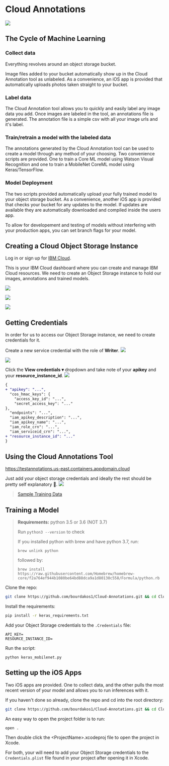 # Cloud Annotations
![](https://d2mxuefqeaa7sj.cloudfront.net/s_E7D1C1E8D801F89315B72C10AD83AE795982C7EB84F7BA48CECD8A576B02D6CC_1539811142193_schematic.png)

## The Cycle of Machine Learning
### Collect data
Everything revolves around an object storage bucket.

Image files added to your bucket automatically show up in the Cloud Annotation tool as unlabeled. As a convenience, an iOS app is provided that automatically uploads photos taken straight to your bucket.

### Label data
The Cloud Annotation tool allows you to quickly and easily label any image data you add. Once images are labeled in the tool, an annotations file is generated. The annotation file is a simple csv with all your image urls and it's label.

### Train/retrain a model with the labeled data
The annotations generated by the Cloud Annotation tool can be used to create a model through any method of your choosing. Two convenience scripts are provided. One to train a Core ML model using Watson Visual Recognition and one to train a MobileNet CoreML model using Keras/TensorFlow.

### Model Deployment
The two scripts provided automatically upload your fully trained model to your object storage bucket. As a convenience, another iOS app is provided that checks your bucket for any updates to the model. If updates are available they are automatically downloaded and compiled inside the users app.

To allow for developement and testing of models without interfering with your production apps, you can set branch flags for your model.

## Creating a Cloud Object Storage Instance
Log in or sign up for [IBM Cloud](https://console.bluemix.net/).

This is your IBM Cloud dashboard where you can create and manage IBM Cloud resources. We need to create an Object Storage instance to hold our images, annotations and trained models.

![](https://d2mxuefqeaa7sj.cloudfront.net/s_E7D1C1E8D801F89315B72C10AD83AE795982C7EB84F7BA48CECD8A576B02D6CC_1539804040052_Screen+Shot+2018-10-17+at+2.35.53+PM.png)

![](https://d2mxuefqeaa7sj.cloudfront.net/s_E7D1C1E8D801F89315B72C10AD83AE795982C7EB84F7BA48CECD8A576B02D6CC_1539804229570_Screen+Shot+2018-10-17+at+2.36.18+PM.png)

![](https://d2mxuefqeaa7sj.cloudfront.net/s_E7D1C1E8D801F89315B72C10AD83AE795982C7EB84F7BA48CECD8A576B02D6CC_1539804685813_Screen+Shot+2018-10-17+at+2.37.27+PM.png)

## Getting Credentials
In order for us to access our Object Storage instance, we need to create credentials for it. 

Create a new service credential with the role of **Writer**.
![](https://d2mxuefqeaa7sj.cloudfront.net/s_E7D1C1E8D801F89315B72C10AD83AE795982C7EB84F7BA48CECD8A576B02D6CC_1539807399869_Screen+Shot+2018-10-17+at+3.00.09+PM.png)

![](https://d2mxuefqeaa7sj.cloudfront.net/s_E7D1C1E8D801F89315B72C10AD83AE795982C7EB84F7BA48CECD8A576B02D6CC_1539805631823_Screen+Shot+2018-10-17+at+3.00.17+PM.png)

Click the **View credentials ▾** dropdown and take note of your **apikey** and your **resource_instance_id**.
![](https://d2mxuefqeaa7sj.cloudfront.net/s_E7D1C1E8D801F89315B72C10AD83AE795982C7EB84F7BA48CECD8A576B02D6CC_1539805788894_Screen+Shot+2018-10-17+at+2.41.53+PM.png)
```diff
{
+ "apikey": "...",
  "cos_hmac_keys": {
    "access_key_id": "...",
    "secret_access_key": "..."
},
  "endpoints": "...",
  "iam_apikey_description": "...",
  "iam_apikey_name": "...",
  "iam_role_crn": "...",
  "iam_serviceid_crn": "...",
+ "resource_instance_id": "..."
}
```
## Using the Cloud Annotations Tool
https://testannotations.us-east.containers.appdomain.cloud

Just add your object storage credentials and ideally the rest should be pretty self explanatory 🤞.
![](https://d2mxuefqeaa7sj.cloudfront.net/s_E7D1C1E8D801F89315B72C10AD83AE795982C7EB84F7BA48CECD8A576B02D6CC_1539807682825_Screen+Shot+2018-10-17+at+4.21.05+PM.png)

> [Sample Training Data](https://github.com/bourdakos1/Cloud-Annotations/releases/download/v1.0/workshop-training-data.zip)

## Training a Model
> **Requirements:** python 3.5 or 3.6 (NOT 3.7)
> 
> Run `python3 --version` to check
> 
> If you installed python with brew and have python 3.7, run:
> 
> `brew unlink python`
>
> followed by:
> 
> `brew install https://raw.githubusercontent.com/Homebrew/homebrew-core/f2a764ef944b1080be64bd88dca9a1d80130c558/Formula/python.rb`

Clone the repo:
```bash
git clone https://github.com/bourdakos1/Cloud-Annotations.git && cd Cloud-Annotations
```

Install the requirements:
```bash
pip install -r keras_requirements.txt
```

Add your Object Storage credentials to the `.Credentials` file:
```
API_KEY=
RESOURCE_INSTANCE_ID=
```

Run the script:
```
python keras_mobilenet.py
```

## Setting up the iOS Apps
Two iOS apps are provided. One to collect data, and the other pulls the most recent version of your model and allows you to run inferences with it.

If you haven't done so already, clone the repo and cd into the root directory:
```bash
git clone https://github.com/bourdakos1/Cloud-Annotations.git && cd Cloud-Annotations
```

An easy way to open the project folder is to run:
```bash
open .
```

Then double click the \<ProjectName\>.xcodeproj file to open the project in Xcode.

For both, your will need to add your Object Storage credentials to the `Credentials.plist` file found in your project after opening it in Xcode.
